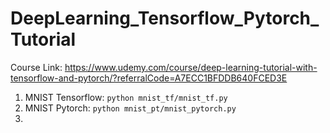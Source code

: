 # DeepLearning_Tensorflow_Pytorch_Tutorial

Course Link: https://www.udemy.com/course/deep-learning-tutorial-with-tensorflow-and-pytorch/?referralCode=A7ECC1BFDDB640FCED3E

1. MNIST Tensorflow: `python mnist_tf/mnist_tf.py`
2. MNIST Pytorch: `python mnist_pt/mnist_pytorch.py`
3.